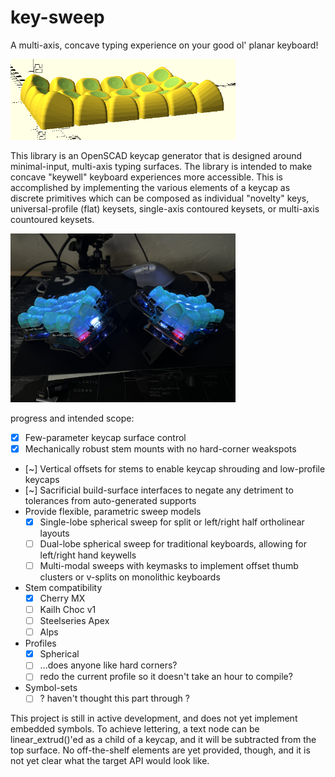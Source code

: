 # key-sweep

A multi-axis, concave typing experience on your good ol' planar keyboard!

<img src="https://github.com/sammy-hughes/key-sweep/blob/main/images/dished_4x6_c20563a3.png" width="360" />

This library is an OpenSCAD keycap generator that is designed around minimal-input, multi-axis typing surfaces. The library is intended to make concave "keywell" keyboard experiences more accessible. This is accomplished by implementing the various elements of a keycap as discrete primitives which can be composed as individual "novelty" keys, universal-profile (flat) keysets, single-axis contoured keysets, or multi-axis countoured keysets.

<img src="https://github.com/sammy-hughes/key-sweep/blob/main/images/dished_3x6_split.jpg" width="360" />

progress and intended scope:

- [x] Few-parameter keycap surface control
- [x] Mechanically robust stem mounts with no hard-corner weakspots 
- [~] Vertical offsets for stems to enable keycap shrouding and low-profile keycaps
- [~] Sacrificial build-surface interfaces to negate any detriment to tolerances from auto-generated supports
- Provide flexible, parametric sweep models
    - [x] Single-lobe spherical sweep for split or left/right half ortholinear layouts
    - [ ] Dual-lobe spherical sweep for traditional keyboards, allowing for left/right hand keywells
    - [ ] Multi-modal sweeps with keymasks to implement offset thumb clusters or v-splits on monolithic keyboards
- Stem compatibility
    - [x] Cherry MX
    - [ ] Kailh Choc v1
    - [ ] Steelseries Apex
    - [ ] Alps
- Profiles
    - [x] Spherical
    - [ ] ...does anyone like hard corners?
    - [ ] redo the current profile so it doesn't take an hour to compile?
- Symbol-sets
    - [ ] ? haven't thought this part through ?

This project is still in active development, and does not yet implement embedded symbols. To achieve lettering, a text node can be linear_extrud()'ed as a child of a keycap, and it will be subtracted from the top surface. No off-the-shelf elements are yet provided, though, and it is not yet clear what the target API would look like.
